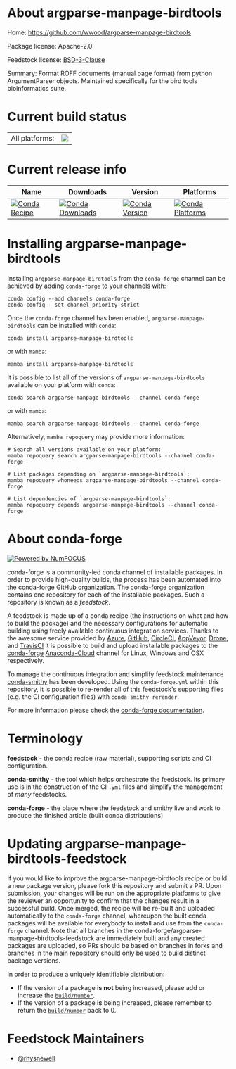 About argparse-manpage-birdtools
================================

Home: https://github.com/wwood/argparse-manpage-birdtools

Package license: Apache-2.0

Feedstock license: [BSD-3-Clause](https://github.com/conda-forge/argparse-manpage-birdtools-feedstock/blob/main/LICENSE.txt)

Summary: Format ROFF documents (manual page format) from python ArgumentParser objects. Maintained specifically for the bird tools bioinformatics suite.

Current build status
====================


<table><tr><td>All platforms:</td>
    <td>
      <a href="https://dev.azure.com/conda-forge/feedstock-builds/_build/latest?definitionId=13045&branchName=main">
        <img src="https://dev.azure.com/conda-forge/feedstock-builds/_apis/build/status/argparse-manpage-birdtools-feedstock?branchName=main">
      </a>
    </td>
  </tr>
</table>

Current release info
====================

| Name | Downloads | Version | Platforms |
| --- | --- | --- | --- |
| [![Conda Recipe](https://img.shields.io/badge/recipe-argparse--manpage--birdtools-green.svg)](https://anaconda.org/conda-forge/argparse-manpage-birdtools) | [![Conda Downloads](https://img.shields.io/conda/dn/conda-forge/argparse-manpage-birdtools.svg)](https://anaconda.org/conda-forge/argparse-manpage-birdtools) | [![Conda Version](https://img.shields.io/conda/vn/conda-forge/argparse-manpage-birdtools.svg)](https://anaconda.org/conda-forge/argparse-manpage-birdtools) | [![Conda Platforms](https://img.shields.io/conda/pn/conda-forge/argparse-manpage-birdtools.svg)](https://anaconda.org/conda-forge/argparse-manpage-birdtools) |

Installing argparse-manpage-birdtools
=====================================

Installing `argparse-manpage-birdtools` from the `conda-forge` channel can be achieved by adding `conda-forge` to your channels with:

```
conda config --add channels conda-forge
conda config --set channel_priority strict
```

Once the `conda-forge` channel has been enabled, `argparse-manpage-birdtools` can be installed with `conda`:

```
conda install argparse-manpage-birdtools
```

or with `mamba`:

```
mamba install argparse-manpage-birdtools
```

It is possible to list all of the versions of `argparse-manpage-birdtools` available on your platform with `conda`:

```
conda search argparse-manpage-birdtools --channel conda-forge
```

or with `mamba`:

```
mamba search argparse-manpage-birdtools --channel conda-forge
```

Alternatively, `mamba repoquery` may provide more information:

```
# Search all versions available on your platform:
mamba repoquery search argparse-manpage-birdtools --channel conda-forge

# List packages depending on `argparse-manpage-birdtools`:
mamba repoquery whoneeds argparse-manpage-birdtools --channel conda-forge

# List dependencies of `argparse-manpage-birdtools`:
mamba repoquery depends argparse-manpage-birdtools --channel conda-forge
```


About conda-forge
=================

[![Powered by
NumFOCUS](https://img.shields.io/badge/powered%20by-NumFOCUS-orange.svg?style=flat&colorA=E1523D&colorB=007D8A)](https://numfocus.org)

conda-forge is a community-led conda channel of installable packages.
In order to provide high-quality builds, the process has been automated into the
conda-forge GitHub organization. The conda-forge organization contains one repository
for each of the installable packages. Such a repository is known as a *feedstock*.

A feedstock is made up of a conda recipe (the instructions on what and how to build
the package) and the necessary configurations for automatic building using freely
available continuous integration services. Thanks to the awesome service provided by
[Azure](https://azure.microsoft.com/en-us/services/devops/), [GitHub](https://github.com/),
[CircleCI](https://circleci.com/), [AppVeyor](https://www.appveyor.com/),
[Drone](https://cloud.drone.io/welcome), and [TravisCI](https://travis-ci.com/)
it is possible to build and upload installable packages to the
[conda-forge](https://anaconda.org/conda-forge) [Anaconda-Cloud](https://anaconda.org/)
channel for Linux, Windows and OSX respectively.

To manage the continuous integration and simplify feedstock maintenance
[conda-smithy](https://github.com/conda-forge/conda-smithy) has been developed.
Using the ``conda-forge.yml`` within this repository, it is possible to re-render all of
this feedstock's supporting files (e.g. the CI configuration files) with ``conda smithy rerender``.

For more information please check the [conda-forge documentation](https://conda-forge.org/docs/).

Terminology
===========

**feedstock** - the conda recipe (raw material), supporting scripts and CI configuration.

**conda-smithy** - the tool which helps orchestrate the feedstock.
                   Its primary use is in the construction of the CI ``.yml`` files
                   and simplify the management of *many* feedstocks.

**conda-forge** - the place where the feedstock and smithy live and work to
                  produce the finished article (built conda distributions)


Updating argparse-manpage-birdtools-feedstock
=============================================

If you would like to improve the argparse-manpage-birdtools recipe or build a new
package version, please fork this repository and submit a PR. Upon submission,
your changes will be run on the appropriate platforms to give the reviewer an
opportunity to confirm that the changes result in a successful build. Once
merged, the recipe will be re-built and uploaded automatically to the
`conda-forge` channel, whereupon the built conda packages will be available for
everybody to install and use from the `conda-forge` channel.
Note that all branches in the conda-forge/argparse-manpage-birdtools-feedstock are
immediately built and any created packages are uploaded, so PRs should be based
on branches in forks and branches in the main repository should only be used to
build distinct package versions.

In order to produce a uniquely identifiable distribution:
 * If the version of a package **is not** being increased, please add or increase
   the [``build/number``](https://docs.conda.io/projects/conda-build/en/latest/resources/define-metadata.html#build-number-and-string).
 * If the version of a package **is** being increased, please remember to return
   the [``build/number``](https://docs.conda.io/projects/conda-build/en/latest/resources/define-metadata.html#build-number-and-string)
   back to 0.

Feedstock Maintainers
=====================

* [@rhysnewell](https://github.com/rhysnewell/)

